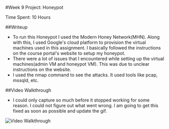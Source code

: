 #Week 9 Project: Honeypot

Time Spent: 10 Hours 

##Writeup

 - To run this Honeypot I used the Modern Honey Network(MHN). Along with this, I used Google's cloud platform to provision the virtual machines used in this assignment. I basically followed the instructions on the course portal's website to setup my honeypot.
 - There were a lot of issues that I encountered while setting up the virtual machines(admin VM and honeypot VM). This was due to unclear instructions on the website.
 - I used the nmap command to see the attacks. It used tools like pcap, mssqld, etc. 

##Video Walkthrough

 - I could only capture so much before it stopped working for some reason. I could not figure out what went wrong. I am going to get this fixed as soon as possible and update the gif.

<img src='https://i.imgur.com/2CoiJrW.gif' title='Video Walkthrough' width='' alt='Video Walkthrough' />
